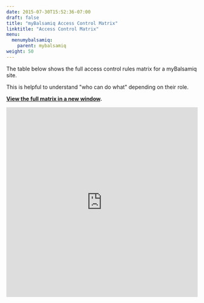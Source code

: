 ```yaml
---
date: 2015-07-30T15:52:36-07:00
draft: false
title: "myBalsamiq Access Control Matrix"
linktitle: "Access Control Matrix"
menu:
  menumybalsamiq:
    parent: mybalsamiq
weight: 50
---
```


The table below shows the full access control rules matrix for a myBalsamiq site.

This is helpful to understand "who can do what" depending on their role.

**[View the full matrix in a new window](https://spreadsheets.google.com/pub?key=0AjmVRfbSs34gdEYzZ0VmWmFrM0luSWd1NlZmdGNSNUE&hl=en&single=true&gid=1&output=html).**

<div style="height:500px"><iframe frameborder="0" height="500" src="https://spreadsheets.google.com/pub?key=0AjmVRfbSs34gdEYzZ0VmWmFrM0luSWd1NlZmdGNSNUE&amp;hl=en&amp;single=true&amp;gid=1&amp;output=html&amp;widget=true" width="100%"></iframe></div>

